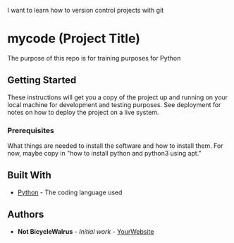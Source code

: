 I want to learn how to version control projects with git

# mycode (Project Title)

The purpose of this repo is for training purposes for Python

## Getting Started

These instructions will get you a copy of the project up and running on your local machine
for development and testing purposes. See deployment for notes on how to deploy the project
on a live system.

### Prerequisites

What things are needed to install the software and how to install them. For now, maybe copy in
"how to install python and python3 using apt."

## Built With

* [Python](https://www.python.org/) - The coding language used

## Authors

* **Not BicycleWalrus** - *Initial work* - [YourWebsite](https://example.com/)

